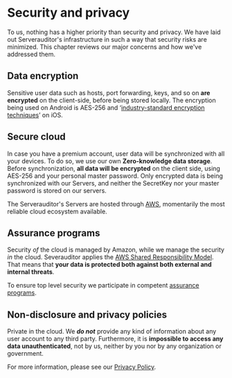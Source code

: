 # Security and privacy
To us, nothing has a higher priority than security and privacy. We have laid out Serverauditor's infrastructure in such a way that security risks are minimized. This chapter reviews our major concerns and how we've addressed them.

## Data encryption
Sensitive user data such as hosts, port forwarding, keys, and so on **are encrypted** on the client-side, before being stored locally. The encryption being used on Android is AES-256 and ‘[industry-standard encryption techniques](https://support.apple.com/en-us/HT202303)’ on iOS. 

## Secure cloud
In case you have a premium account, user data will be synchronized with all your devices. To do so, we use our own **Zero-knowledge data storage**. Before synchronization, **all data will be encrypted** on the client side, using AES-256 and your personal master password. Only encrypted data is being synchronized with our Servers, and neither the SecretKey nor your master password is stored on our servers.

The Serverauditor's Servers are hosted through [AWS](https://aws.amazon.com/what-is-cloud-computing/), momentarily the most reliable cloud ecosystem available. 

## Assurance programs
Security *of* the cloud is managed by Amazon, while we manage the security *in* the cloud. Severauditor applies the [AWS Shared Responsibility Model](https://aws.amazon.com/compliance/shared-responsibility-model/?nc1=h_ls). That means that **your data is protected both against both external and internal threats**.   

To ensure top level security we participate in competent [assurance programs](https://aws.amazon.com/compliance/pci-data-privacy-protection-hipaa-soc-fedramp-faqs/).

## Non-disclosure and privacy policies
Private in the cloud. We ***do not*** provide any kind of information about any user account to any third party. Furthermore, it is **impossible to access any data unauthenticated**, not by us, neither by you nor by  any organization or government.

For more information, please see our [Privacy Policy](https://serverauditor.com/privacy_policy.html).
